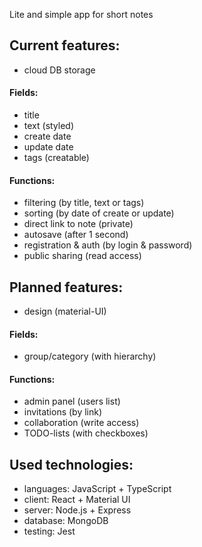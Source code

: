 Lite and simple app for short notes

## Current features:

- cloud DB storage

#### Fields:
- title
- text (styled)
- create date
- update date
- tags (creatable)

#### Functions:
- filtering (by title, text or tags)
- sorting (by date of create or update)
- direct link to note (private)
- autosave (after 1 second)
- registration & auth (by login & password)
- public sharing (read access)

## Planned features:

- design (material-UI)

#### Fields:
- group/category (with hierarchy)

#### Functions:
- admin panel (users list)
- invitations (by link)
- collaboration (write access)
- TODO-lists (with checkboxes)

## Used technologies:

- languages: JavaScript + TypeScript
- client: React + Material UI
- server: Node.js + Express
- database: MongoDB
- testing: Jest
